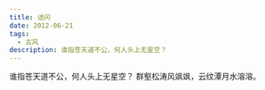 ```yaml
---
title: 诘问
date: 2012-06-21
tags:
  - 古风
description: 谁指苍天道不公，何人头上无星空？
---
```


谁指苍天道不公，何人头上无星空？
群壑松涛风飒飒，云纹潭月水溶溶。